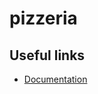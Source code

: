 # pizzeria

## **Useful links**

- [Documentation](https://github.com/tedi4t/pizzeria/tree/master/documentation)
